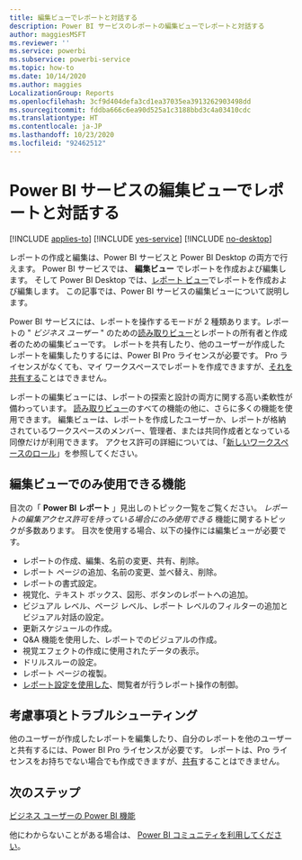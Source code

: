 ```yaml
---
title: 編集ビューでレポートと対話する
description: Power BI サービスのレポートの編集ビューでレポートと対話する
author: maggiesMSFT
ms.reviewer: ''
ms.service: powerbi
ms.subservice: powerbi-service
ms.topic: how-to
ms.date: 10/14/2020
ms.author: maggies
LocalizationGroup: Reports
ms.openlocfilehash: 3cf9d404defa3cd1ea37035ea3913262903498dd
ms.sourcegitcommit: fddba666c6ea90d525a1c3188bbd3c4a03410cdc
ms.translationtype: HT
ms.contentlocale: ja-JP
ms.lasthandoff: 10/23/2020
ms.locfileid: "92462512"
---
```

# <a name="interact-with-a-report-in-editing-view-in-the-power-bi-service"></a>Power BI サービスの編集ビューでレポートと対話する

[!INCLUDE [applies-to](../includes/applies-to.md)] [!INCLUDE [yes-service](../includes/yes-service.md)] [!INCLUDE [no-desktop](../includes/no-desktop.md)]

レポートの作成と編集は、Power BI サービスと Power BI Desktop の両方で行えます。 Power BI サービスでは、 **編集ビュー** でレポートを作成および編集します。 そして Power BI Desktop では、[レポート ビュー](desktop-report-view.md)でレポートを作成および編集します。 この記事では、Power BI サービスの編集ビューについて説明します。 

Power BI サービスには、レポートを操作するモードが 2 種類あります。レポートの " *ビジネス ユーザー* " のための[読み取りビュー](../consumer/end-user-reading-view.md)とレポートの所有者と作成者のための編集ビューです。  レポートを共有したり、他のユーザーが作成したレポートを編集したりするには、Power BI Pro ライセンスが必要です。 Pro ライセンスがなくても、マイ ワークスペースでレポートを作成できますが、[それを共有する](../collaborate-share/service-share-reports.md)ことはできません。

レポートの編集ビューには、レポートの探索と設計の両方に関する高い柔軟性が備わっています。 [読み取りビュー](../consumer/end-user-reading-view.md)のすべての機能の他に、さらに多くの機能を使用できます。 編集ビューは、レポートを作成したユーザーか、レポートが格納されているワークスペースのメンバー、管理者、または共同作成者となっている同僚だけが利用できます。 アクセス許可の詳細については、「[新しいワークスペースのロール](../collaborate-share/service-new-workspaces.md#roles-in-the-new-workspaces)」を参照してください。

## <a name="functionality-only-available-in-editing-view"></a>編集ビューでのみ使用できる機能
目次の「 **Power BI レポート** 」見出しのトピック一覧をご覧ください。 *レポートの編集アクセス許可を持っている場合にのみ使用できる* 機能に関するトピックが多数あります。  目次を使用する場合、以下の操作には編集ビューが必要です。

* レポートの作成、編集、名前の変更、共有、削除。
* レポート ページの追加、名前の変更、並べ替え、削除。
* レポートの書式設定。
* 視覚化、テキスト ボックス、図形、ボタンのレポートへの追加。
* ビジュアル レベル、ページ レベル、レポート レベルのフィルターの追加とビジュアル対話の設定。
* 更新スケジュールの作成。
* Q&A 機能を使用した、レポートでのビジュアルの作成。
* 視覚エフェクトの作成に使用されたデータの表示。 
* ドリルスルーの設定。
* レポート ページの複製。
* [レポート設定を使用した](power-bi-report-settings.md)、閲覧者が行うレポート操作の制御。

## <a name="considerations-and-troubleshooting"></a>考慮事項とトラブルシューティング
他のユーザーが作成したレポートを編集したり、自分のレポートを他のユーザーと共有するには、Power BI Pro ライセンスが必要です。  レポートは、Pro ライセンスをお持ちでない場合でも作成できますが、[共有](../collaborate-share/service-share-reports.md)することはできません。


## <a name="next-steps"></a>次のステップ

[ビジネス ユーザーの Power BI 機能](../consumer/end-user-reading-view.md)

他にわからないことがある場合は、 [Power BI コミュニティを利用してください](https://community.powerbi.com/)。
